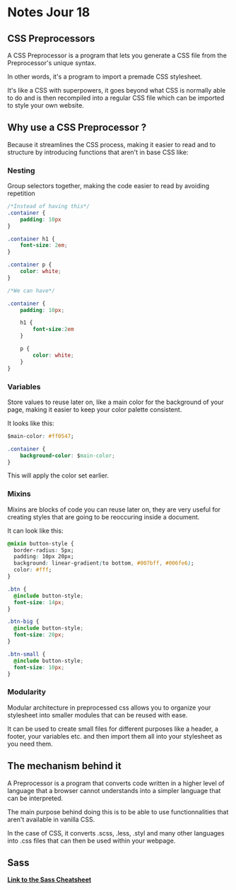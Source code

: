 # Notes Jour 18

## CSS Preprocessors

A CSS Preprocessor is a program that lets you generate a CSS file from the Preprocessor's unique syntax.

In other words, it's a program to import a premade CSS stylesheet.

It's like a CSS with superpowers, it goes beyond what CSS is normally able to do and is then recompiled into a regular CSS file which can be imported to style your own website.

## Why use a CSS Preprocessor ?

Because it streamlines the CSS process, making it easier to read and to structure by introducing functions that aren't in base CSS like:

### Nesting

Group selectors together, making the code easier to read by avoiding repetition

```css
/*Instead of having this*/
.container {
    padding: 10px
}

.container h1 {
    font-size: 2em;
}

.container p { 
    color: white;
}
```

```css
/*We can have*/

.container {
    padding: 10px;

    h1 {
        font-size:2em
    }

    p {
        color: white;
    }
}
```

### Variables

Store values to reuse later on, like a main color for the background of your page, making it easier to keep your color palette consistent.

It looks like this:

```css
$main-color: #ff0547;

.container {
    background-color: $main-color;
}
```

This will apply the color set earlier.

### Mixins

Mixins are blocks of code you can reuse later on, they are very useful for creating styles that are going to be reoccuring inside a document.

It can look like this:

```css
@mixin button-style {
  border-radius: 5px;
  padding: 10px 20px;
  background: linear-gradient(to bottom, #007bff, #006fe6);
  color: #fff;
}

.btn {
  @include button-style;
  font-size: 14px;
}

.btn-big {
  @include button-style;
  font-size: 20px;
}

.btn-small {
  @include button-style;
  font-size: 10px;
}
```

### Modularity

Modular architecture in preprocessed css allows you to organize your stylesheet into smaller modules that can be reused with ease.

It can be used to create small files for different purposes like a header, a footer, your variables etc. and then import them all into your stylesheet as you need them.

## The mechanism behind it

A Preprocessor is a program that converts code written in a higher level of language that a browser cannot understands into a simpler language that can be interpreted.

The main purpose behind doing this is to be able to use functionnalities that aren't available in vanilla CSS.

In the case of CSS, it converts .scss, .less, .styl and many other languages into .css files that can then be used within your webpage.

## Sass

**[Link to the Sass Cheatsheet](../../../../lab/git/cheat-sheets/cheat-sheets/sass-cheatsheet.md)**
